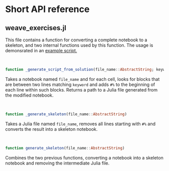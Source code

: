 # Short API reference

## weave_exercises.jl
This file contains a function for converting a complete notebook to a skeleton, and two internal functions used by this function. The usage is demonsrated in an [example script.](../main/examples/parse_exercises.jl)
&nbsp;

&nbsp;

```julia
function _generate_script_from_solution(file_name::AbstractString; keyword="#%")
```
Takes a notebook named `file_name` and for each cell, looks for blocks that are between two lines matching `keyword` and adds `#%` to the beginning of each line within such blocks. Returns a path to a Julia file generated from the modified notebook.
&nbsp;

&nbsp;

```julia
function _generate_skeleton(file_name::AbstractString)
```
Takes a Julia file named `file_name`, removes all lines starting with `#%` and converts the result into a skeleton notebook. 
&nbsp;

&nbsp;

```julia
function generate_skeleton(file_name::AbstractString)
```
Combines the two previous functions, converting a notebook into a skeleton notebook and removing the intermediate Julia file.
